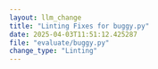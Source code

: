 ```yaml
---
layout: llm_change
title: "Linting Fixes for buggy.py"
date: 2025-04-03T11:51:12.425287
file: "evaluate/buggy.py"
change_type: "Linting"
---
```

